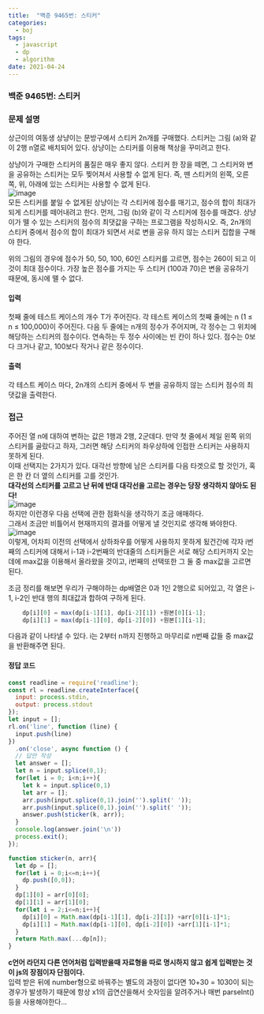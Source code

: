 ```yaml
---
title:  "백준 9465번: 스티커"
categories: 
  - boj
tags:
  - javascript
  - dp
  - algorithm
date: 2021-04-24
---
```

### 백준 9465번: 스티커

### 문제 설명   
상근이의 여동생 상냥이는 문방구에서 스티커 2n개를 구매했다. 스티커는 그림 (a)와 같이 2행 n열로 배치되어 있다. 상냥이는 스티커를 이용해 책상을 꾸미려고 한다.

상냥이가 구매한 스티커의 품질은 매우 좋지 않다. 스티커 한 장을 떼면, 그 스티커와 변을 공유하는 스티커는 모두 찢어져서 사용할 수 없게 된다. 즉, 뗀 스티커의 왼쪽, 오른쪽, 위, 아래에 있는 스티커는 사용할 수 없게 된다.   
![image](https://user-images.githubusercontent.com/49264011/116046478-144c5800-a6ae-11eb-89a4-25c71ec0f105.png)   
모든 스티커를 붙일 수 없게된 상냥이는 각 스티커에 점수를 매기고, 점수의 합이 최대가 되게 스티커를 떼어내려고 한다. 먼저, 그림 (b)와 같이 각 스티커에 점수를 매겼다. 상냥이가 뗄 수 있는 스티커의 점수의 최댓값을 구하는 프로그램을 작성하시오. 즉, 2n개의 스티커 중에서 점수의 합이 최대가 되면서 서로 변을 공유 하지 않는 스티커 집합을 구해야 한다.

위의 그림의 경우에 점수가 50, 50, 100, 60인 스티커를 고르면, 점수는 260이 되고 이 것이 최대 점수이다. 가장 높은 점수를 가지는 두 스티커 (100과 70)은 변을 공유하기 때문에, 동시에 뗄 수 없다.

#### 입력
첫째 줄에 테스트 케이스의 개수 T가 주어진다. 각 테스트 케이스의 첫째 줄에는 n (1 ≤ n ≤ 100,000)이 주어진다. 다음 두 줄에는 n개의 정수가 주어지며, 각 정수는 그 위치에 해당하는 스티커의 점수이다. 연속하는 두 정수 사이에는 빈 칸이 하나 있다. 점수는 0보다 크거나 같고, 100보다 작거나 같은 정수이다. 

#### 출력
각 테스트 케이스 마다, 2n개의 스티커 중에서 두 변을 공유하지 않는 스티커 점수의 최댓값을 출력한다.
### 접근   
주어진 열 n에 대하여 변하는 값은 1행과 2행, 2군데다.
만약 첫 줄에서 제일 왼쪽 위의 스티커를 골랐다고 하자, 그러면 해당 스티커의 좌우상하에 인접한 스티커는 사용하지 못하게 된다.   
이때 선택지는 2가지가 있다. 대각선 방향에 남은 스티커를 다음 타겟으로 할 것인가, 혹은 한 칸 더 옆의 스티커를 고를 것인가.   
**대각선의 스티커를 고르고 난 뒤에 반대 대각선을 고르는 경우는 당장 생각하지 않아도 된다!**   
![image](https://user-images.githubusercontent.com/49264011/116047306-e74c7500-a6ae-11eb-8534-7ee3778bbae2.png)   
하지만 이런경우 다음 선택에 관한 점화식을 생각하기 조금 애매하다.  
그래서 조금만 비틀어서 현재까지의 결과를 어떻게 낼 것인지로 생각해 봐야한다.   
![image](https://user-images.githubusercontent.com/49264011/116047645-40b4a400-a6af-11eb-8de7-f1056f933bb6.png)   
이렇게, 어차피 이전의 선택에서 상하좌우를 어떻게 사용하지 못하게 됬건간에 각자 i번째의 스티커에 대해서 i-1과 i-2번째의 반대줄의 스티커들은 서로 해당 스티커까지 오는데에 max값을 이용해서 올라왔을 것이고, i번째의 선택또한 그 둘 중 max값을 고르면 된다.   

조금 정리를 해보면 우리가 구해야하는 dp배열은 0과 1인 2행으로 되어있고, 각 열은 i-1, i-2인 반대 행의 최대값과 합하여 구하게 된다.
```js
    dp[i][0] = max(dp[i-1][1], dp[i-2][1]) +원본[0][i-1];
    dp[i][1] = max(dp[i-1][0], dp[i-2][0]) +원본[1][i-1];
```
다음과 같이 나타낼 수 있다.
i는 2부터 n까지 진행하고 마무리로 n번째 값들 중 max값을 반환해주면 된다.


#### 정답 코드
```js
const readline = require('readline');
const rl = readline.createInterface({
  input: process.stdin,
  output: process.stdout
});
let input = [];
rl.on('line', function (line) {
  input.push(line)
})
  .on('close', async function () {
  // 답안 작성
  let answer = [];
  let n = input.splice(0,1);
  for(let i = 0; i<n;i++){
    let k = input.splice(0,1)
    let arr = [];    
    arr.push(input.splice(0,1).join('').split(' '));    
    arr.push(input.splice(0,1).join('').split(' '));
    answer.push(sticker(k, arr));
  }
  console.log(answer.join('\n'))
  process.exit();
});

function sticker(n, arr){
  let dp = [];
  for(let i = 0;i<=n;i++){
    dp.push([0,0]);
  } 
  dp[1][0] = arr[0][0];
  dp[1][1] = arr[1][0];  
  for(let i = 2;i<=n;i++){    
    dp[i][0] = Math.max(dp[i-1][1], dp[i-2][1]) +arr[0][i-1]*1;
    dp[i][1] = Math.max(dp[i-1][0], dp[i-2][0]) +arr[1][i-1]*1;
  }  
  return Math.max(...dp[n]);
}
```
**c언어 라던지 다른 언어처럼 입력받을때 자료형을 따로 명시하지 않고 쉽게 입력받는 것이 js의 장점이자 단점이다.**   
입력 받은 뒤에 number형으로 바꿔주는 별도의 과정이 없다면 10+30 = 1030이 되는 경우가 발생하기 때문에 항상 x1의 곱연산을해서 숫자임을 알려주거나 매번 parseInt()등을 사용해야한다...